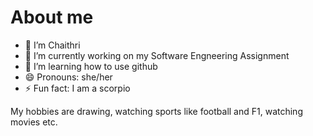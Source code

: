 # About me

- 🔭 I’m Chaithri
- 🌱 I’m currently working on my Software Engneering Assignment
- 👯 I’m learning how to use github
- 😄 Pronouns: she/her
- ⚡ Fun fact: I am a scorpio 

My hobbies are drawing, watching sports like football and F1, watching movies etc.
